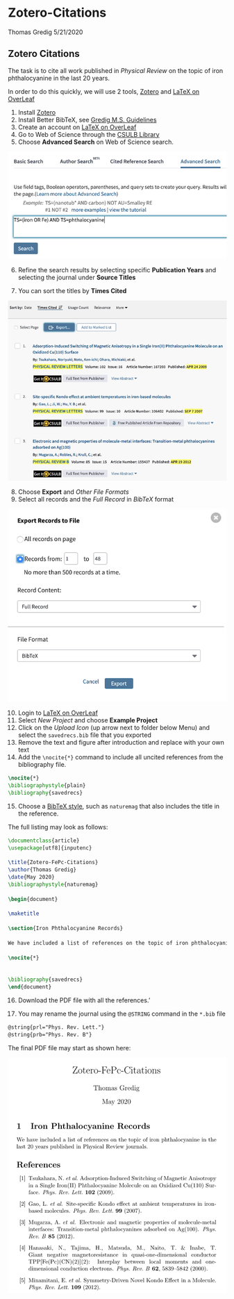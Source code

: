 Zotero-Citations
================
Thomas Gredig
5/21/2020

## Zotero Citations

The task is to cite all work published in *Physical Review* on the topic
of iron phthalocyanine in the last 20 years.

In order to do this quickly, we will use 2 tools,
[Zotero](https://www.zotero.org/) and [LaTeX on
OverLeaf](https://www.overleaf.com/)

1.  Install [Zotero](https://www.zotero.org/)
2.  Install Better BibTeX, see [Gredig M.S.
    Guidelines](https://github.com/thomasgredig/MSthesis-Guidelines#references)
3.  Create an account on [LaTeX on OverLeaf](https://www.overleaf.com/)
4.  Go to Web of Science through the [CSULB
    Library](https://www.csulb.edu/university-library)
5.  Choose **Advanced Search** on Web of Science search.

![Web of Science Advanced Search](images/WebOfScience-Search.png)

6.  Refine the search results by selecting specific **Publication
    Years** and selecting the journal under **Source Titles**

7.  You can sort the titles by **Times Cited**

![Web of Science Search Results](images/WebOfScience-Results.png)

8.  Choose **Export** and *Other File Formats*
9.  Select all records and the *Full Record* in *BibTeX* format

![Web of Science Export](images/WebOfScience-Export.png)

10. Login to [LaTeX on OverLeaf](https://www.overleaf.com/)
11. Select *New Project* and choose **Example Project**
12. Click on the *Upload Icon* (up arrow next to folder below Menu) and
    select the `savedrecs.bib` file that you exported
13. Remove the text and figure after introduction and replace with your
    own text
14. Add the `\nocite{*}` command to include all uncited references from
    the bibliography file.

<!-- end list -->

``` latex
\nocite{*}
\bibliographystyle{plain}
\bibliography{savedrecs}
```

15. Choose a [BibTeX
    style](https://www.overleaf.com/learn/latex/Questions/Which_BibTeX_Styles_are_Available_on_Overleaf%3F),
    such as `naturemag` that also includes the title in the reference.

The full listing may look as follows:

``` latex
\documentclass{article}
\usepackage[utf8]{inputenc}

\title{Zotero-FePc-Citations}
\author{Thomas Gredig}
\date{May 2020}
\bibliographystyle{naturemag}

\begin{document}

\maketitle

\section{Iron Phthalocyanine Records}

We have included a list of references on the topic of iron phthalocyanine in the last 20 years published in Physical Review journals.

\nocite{*}


\bibliography{savedrecs}
\end{document}
```

16. Download the PDF file with all the references.’

17. You may rename the journal using the `@STRING` command in the
    `*.bib` file

<!-- end list -->

``` latex
@string{prl="Phys. Rev. Lett."}
@string{prb="Phys. Rev. B"}
```

The final PDF file may start as shown here:

![PDF file with references: beginning](images/Zotero-Generated-PDF.png)
